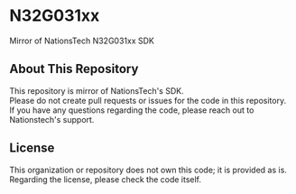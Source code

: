 # N32G031xx
Mirror of NationsTech N32G031xx SDK

## About This Repository
This repository is mirror of NationsTech's SDK.  
Please do not create pull requests or issues for the code in this repository.  
If you have any questions regarding the code, please reach out to Nationstech's support.  


## License
This organization or repository does not own this code; it is provided as is.  
Regarding the license, please check the code itself.
